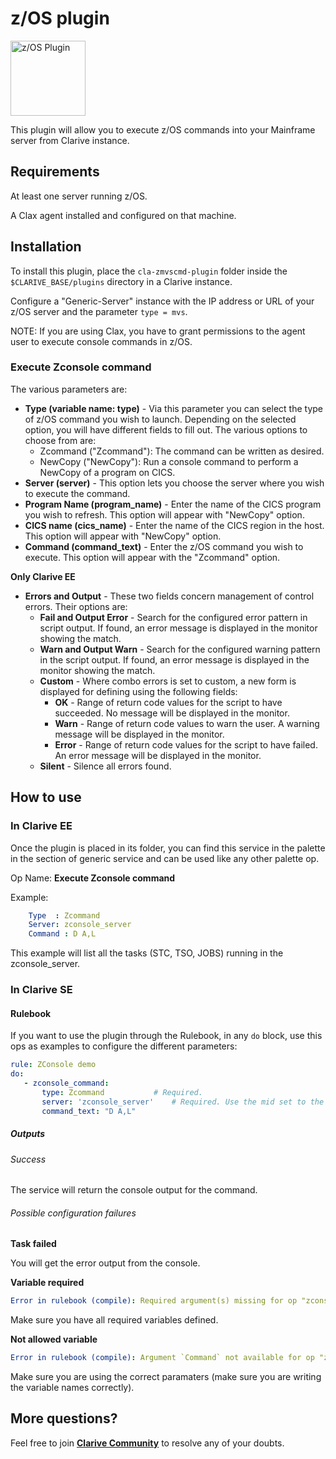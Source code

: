 # z/OS plugin

<img src="https://cdn.jsdelivr.net/gh/clarive/cla-zmvscmd-plugin@master/public/icon/zmvscmd-service.svg?sanitize=true" alt="z/OS Plugin" title="z/OS Plugin" width="120" height="120">

This plugin will allow you to execute z/OS commands into your Mainframe server from Clarive instance.

## Requirements

At least one server running z/OS.

A Clax agent installed and configured on that machine.

## Installation

To install this plugin, place the `cla-zmvscmd-plugin` folder inside the `$CLARIVE_BASE/plugins` directory in a Clarive
instance.

Configure a "Generic-Server" instance with the IP address or URL of your z/OS server and  the parameter
`type = mvs`.

NOTE: If you are using Clax, you have to grant permissions to the agent user to execute console commands in z/OS.

### Execute Zconsole command

The various parameters are:

- **Type (variable name: type)** - Via this parameter you can select the type of z/OS command you wish to launch. Depending on the selected
  option, you will have different fields to fill out. The various options to choose from are:
    - Zcommand ("Zcommand"): The command can be written as desired.  
    - NewCopy ("NewCopy"):  Run a console command to perform a NewCopy of a program on CICS.
- **Server (server)** -  This option lets you choose the server where you wish to execute the command.
- **Program Name (program_name)** - Enter the name of the CICS program you wish to refresh. This option will appear with "NewCopy"
  option.
- **CICS name (cics_name)** - Enter the name of the CICS region in the host. This option will appear with "NewCopy" option.
- **Command (command_text)** - Enter the z/OS command you wish to execute. This option will appear with the "Zcommand" option.

**Only Clarive EE**

- **Errors and Output** - These two fields concern management of control errors. Their options are:
   - **Fail and Output Error** - Search for the configured error pattern in script output. If found, an error message is
     displayed in the monitor showing the match.
   - **Warn and Output Warn** - Search for the configured warning pattern in the script output. If found, an error
     message is displayed in the monitor showing the match.
   - **Custom** - Where combo errors is set to custom, a new form is displayed for defining using the following fields:
      - **OK** - Range of return code values for the script to have succeeded. No message will be displayed in the
        monitor.
      - **Warn** - Range of return code values to warn the user. A warning message will be displayed in the monitor.
      - **Error** - Range of return code values for the script to have failed. An error message will be displayed in the
        monitor.
   - **Silent** - Silence all errors found.

## How to use

### In Clarive EE

Once the plugin is placed in its folder, you can find this service in the palette in the section of generic service and can be used like any other palette op.

Op Name: **Execute Zconsole command**

Example:

```yaml
    Type  : Zcommand
    Server: zconsole_server
    Command : D A,L
``` 

This example will list all the tasks (STC, TSO, JOBS) running in the zconsole_server.

### In Clarive SE

#### Rulebook

If you want to use the plugin through the Rulebook, in any `do` block, use this ops as examples to configure the different parameters:

```yaml
rule: ZConsole demo
do:
   - zconsole_command:
       type: Zcommand			# Required.
       server: 'zconsole_server'	# Required. Use the mid set to the resource you created
       command_text: "D A,L"  
```

##### Outputs

###### Success

The service will return the console output for the command.

###### Possible configuration failures

**Task failed**

You will get the error output from the console.

**Variable required**

```yaml
Error in rulebook (compile): Required argument(s) missing for op "zconsole_command": "command"
```

Make sure you have all required variables defined.

**Not allowed variable**

```yaml
Error in rulebook (compile): Argument `Command` not available for op "zconsole_command"
```

Make sure you are using the correct paramaters (make sure you are writing the variable names correctly).

## More questions?

Feel free to join **[Clarive Community](https://community.clarive.com/)** to resolve any of your doubts.